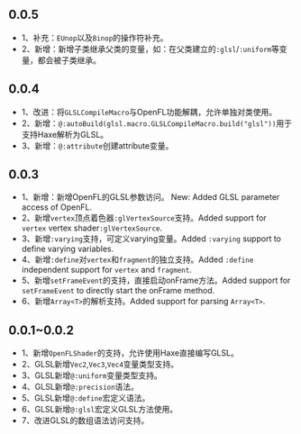## 0.0.5
- 1、补充：`EUnop`以及`Binop`的操作符补充。
- 2、新增：新增子类继承父类的变量，如：在父类建立的`:glsl`/`:uniform`等变量，都会被子类继承。

## 0.0.4
- 1、改进：将`GLSLCompileMacro`与OpenFL功能解耦，允许单独对类使用。
- 2、新增：`@:autoBuild(glsl.macro.GLSLCompileMacro.build("glsl"))`用于支持Haxe解析为GLSL。
- 3、新增：`@:attribute`创建attribute变量。

## 0.0.3
- 1、新增：新增OpenFL的GLSL参数访问。 New: Added GLSL parameter access of OpenFL.
- 2、新增`vertex`顶点着色器`:glVertexSource`支持。Added support for `vertex` vertex shader`:glVertexSource`.
- 3、新增`:varying`支持，可定义varying变量。Added `:varying` support to define varying variables.
- 4、新增`:define`对`vertex`和`fragment`的独立支持。Added `:define` independent support for `vertex` and `fragment`.
- 5、新增`setFrameEvent`的支持，直接启动onFrame方法。Added support for `setFrameEvent` to directly start the onFrame method.
- 6、新增`Array<T>`的解析支持。Added support for parsing `Array<T>`.

## 0.0.1~0.0.2
- 1、新增`OpenFLShader`的支持，允许使用Haxe直接编写GLSL。
- 2、GLSL新增`Vec2`,`Vec3`,`Vec4`变量类型支持。
- 3、GLSL新增`@:uniform`变量类型支持。
- 4、GLSL新增`@:precision`语法。
- 5、GLSL新增`@:define`宏定义语法。
- 6、GLSL新增`@:glsl`宏定义GLSL方法使用。
- 7、改进GLSL的数组语法访问支持。
